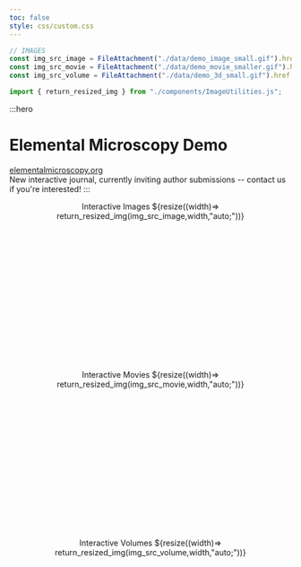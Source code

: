 ```yaml
---
toc: false
style: css/custom.css
---
```


```js
// IMAGES
const img_src_image = FileAttachment("./data/demo_image_small.gif").href;
const img_src_movie = FileAttachment("./data/demo_movie_smaller.gif").href;
const img_src_volume = FileAttachment("./data/demo_3d_small.gif").href;

import { return_resized_img } from "./components/ImageUtilities.js";
```

<style>

  .img-container {
    text-align: center;
  }

  .img-container img,
    svg {
      position: absolute;
      left: 50%;
      transform: translateX(-50%);
  }

  .hero {
    display: flex;
    flex-direction: column;
    align-items: center;
    font-family: var(--sans-serif);
    font-size: 18px;
    text-align: center;
  }

</style>

:::hero
# Elemental Microscopy Demo

[elementalmicroscopy.org](https://www.elementalmicroscopy.org/)  
New interactive journal, currently inviting author submissions -- contact us if you're interested!
:::

<div class="grid grid-cols-3" style="grid-auto-rows: auto;">
  <div class="img-container" style="min-height:300px;">
    Interactive Images
    ${resize((width)=> return_resized_img(img_src_image,width,"auto;"))}
  </div>
  <div class="img-container" style="min-height:300px;">
    Interactive Movies
    ${resize((width)=> return_resized_img(img_src_movie,width,"auto;"))}
  </div>
  <div class="img-container" style="min-height:300px;">
    Interactive Volumes
    ${resize((width)=> return_resized_img(img_src_volume,width,"auto;"))}
  </div>
</div>
